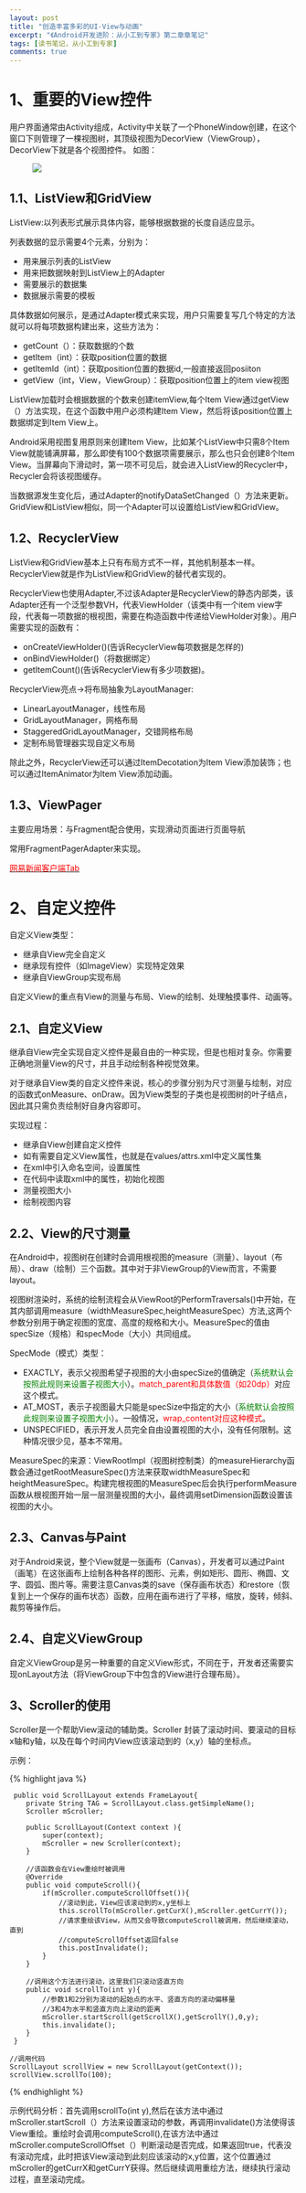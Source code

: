 ```yaml
---
layout: post
title: "创造丰富多彩的UI-View与动画"
excerpt: "《Android开发进阶：从小工到专家》第二章章笔记"
tags: [读书笔记，从小工到专家]
comments: true
---
```


# 1、重要的View控件 #

用户界面通常由Activity组成，Activity中关联了一个PhoneWindow创建，在这个窗口下则管理了一棵视图树，其顶级视图为DecorView（ViewGroup），DecorView下就是各个视图控件。
如图：

<figure>
	<img src="/images/ui_view_tree.png">
</figure>

## 1.1、ListView和GridView ##

ListView:以列表形式展示具体内容，能够根据数据的长度自适应显示。

列表数据的显示需要4个元素，分别为：

- 用来展示列表的ListView
- 用来把数据映射到ListView上的Adapter
- 需要展示的数据集
- 数据展示需要的模板

具体数据如何展示，是通过Adapter模式来实现，用户只需要复写几个特定的方法就可以将每项数据构建出来，这些方法为：

- getCount（）：获取数据的个数
- getItem（int）：获取position位置的数据
- getItemId（int）：获取position位置的数据id,一般直接返回posiiton
- getView（int，View，ViewGroup）：获取position位置上的item view视图

ListView加载时会根据数据的个数来创建itemView,每个Item View通过getView（）方法实现，在这个函数中用户必须构建Item View，然后将该position位置上数据绑定到Item View上。

Android采用视图复用原则来创建Item View，比如某个ListView中只需8个Item View就能铺满屏幕，那么即使有100个数据项需要展示，那么也只会创建8个Item View。当屏幕向下滑动时，第一项不可见后，就会进入ListView的Recycler中，Recycler会将该视图缓存。

当数据源发生变化后，通过Adapter的notifyDataSetChanged（）方法来更新。GridView和ListView相似，同一个Adapter可以设置给ListView和GridView。

## 1.2、RecyclerView ##

ListView和GridView基本上只有布局方式不一样，其他机制基本一样。RecyclerView就是作为ListView和GridView的替代者实现的。

RecyclerView也使用Adapter,不过该Adapter是RecyclerView的静态内部类，该Adapter还有一个泛型参数VH，代表ViewHolder（该类中有一个item view字段，代表每一项数据的根视图，需要在构造函数中传递给ViewHolder对象）。用户需要实现的函数有：

- onCreateViewHolder()(告诉RecyclerView每项数据是怎样的)
- onBindViewHolder()（将数据绑定）
- getItemCount()(告诉RecyclerView有多少项数据)。

RecyclerView亮点->将布局抽象为LayoutManager:

- LinearLayoutManager，线性布局
- GridLayoutManager，网格布局
- StaggeredGridLayoutManager，交错网格布局
- 定制布局管理器实现自定义布局

除此之外，RecyclerView还可以通过ItemDecotation为Item View添加装饰；也可以通过ItemAnimator为Item View添加动画。

## 1.3、ViewPager ##

主要应用场景：与Fragment配合使用，实现滑动页面进行页面导航

常用FragmentPagerAdapter来实现。

[<font color="red">网易新闻客户端Tab</font>](http://blog.csdn.net/xiaanming/article/details/10766053)

# 2、自定义控件 #

自定义View类型：

- 继承自View完全自定义
- 继承现有控件（如ImageView）实现特定效果
- 继承自ViewGroup实现布局

自定义View的重点有View的测量与布局、View的绘制、处理触摸事件、动画等。

## 2.1、自定义View ##

继承自View完全实现自定义控件是最自由的一种实现，但是也相对复杂。你需要正确地测量View的尺寸，并且手动绘制各种视觉效果。

对于继承自View类的自定义控件来说，核心的步骤分别为尺寸测量与绘制，对应的函数式onMeasure、onDraw。因为View类型的子类也是视图树的叶子结点，因此其只需负责绘制好自身内容即可。

实现过程：

- 继承自View创建自定义控件
- 如有需要自定义View属性，也就是在values/attrs.xml中定义属性集
- 在xml中引入命名空间，设置属性
- 在代码中读取xml中的属性，初始化视图
- 测量视图大小
- 绘制视图内容

## 2.2、View的尺寸测量 ##

在Android中，视图树在创建时会调用根视图的measure（测量）、layout（布局）、draw（绘制）三个函数。其中对于非ViewGroup的View而言，不需要layout。

视图树渲染时，系统的绘制流程会从ViewRoot的PerformTraversals()中开始，在其内部调用measure（widthMeasureSpec,heightMeasureSpec）方法,这两个参数分别用于确定视图的宽度、高度的规格和大小。MeasureSpec的值由specSize（规格）和specMode（大小）共同组成。

SpecMode（模式）类型：

- EXACTLY，表示父视图希望子视图的大小由specSize的值确定（<font color="green">系统默认会按照此规则来设置子视图大小</font>）。<font color="red">match_parent和具体数值（如20dp）</font>对应这个模式。
- AT_MOST，表示子视图最大只能是specSize中指定的大小（<font color="green">系统默认会按照此规则来设置子视图大小</font>）。一般情况，<font color="red">wrap_content对应这种模式</font>。
- UNSPECIFIED，表示开发人员完全自由设置视图的大小，没有任何限制。这种情况很少见，基本不常用。

MeasureSpec的来源：ViewRootImpl（视图树控制类）的measureHierarchy函数会通过getRootMeasureSpec()方法来获取widthMeasureSpec和heightMeasureSpec。构建完根视图的MeasureSpec后会执行performMeasure函数从根视图开始一层一层测量视图的大小，最终调用setDimension函数设置该视图的大小。

## 2.3、Canvas与Paint ##

对于Android来说，整个View就是一张画布（Canvas），开发者可以通过Paint（画笔）在这张画布上绘制各种各样的图形、元素，例如矩形、圆形、椭圆、文字、圆弧、图片等。需要注意Canvas类的save（保存画布状态）和restore（恢复到上一个保存的画布状态）函数，应用在画布进行了平移，缩放，旋转，倾斜、裁剪等操作后。

## 2.4、自定义ViewGroup ##

自定义ViewGroup是另一种重要的自定义View形式，不同在于，开发者还需要实现onLayout方法（将ViewGroup下中包含的View进行合理布局）。

## 3、Scroller的使用 ##

Scroller是一个帮助View滚动的辅助类。Scroller 封装了滚动时间、要滚动的目标x轴和y轴，以及在每个时间内View应该滚动到的（x,y）轴的坐标点。

示例：

{% highlight java %}

     public void ScrollLayout extends FrameLayout{
		private String TAG = ScrollLayout.class.getSimpleName();
		Scroller mScroller;
		
		public ScrollLayout(Context context ){
			super(context);
			mScroller = new Scroller(context);
		}

		//该函数会在View重绘时被调用
		@Override
		public void computeScroll(){
			if(mScroller.computeScrollOffset()){
				//滚动到此，View应该滚动到的x,y坐标上
				this.scrollTo(mScroller.getCurX(),mScroller.getCurrY());
				//请求重绘该View，从而又会导致computeScroll被调用，然后继续滚动，直到
				//computeScrollOffset返回false
				this.postInvalidate();
			}
		}

		//调用这个方法进行滚动，这里我们只滚动竖直方向
		public void scrollTo(int y){
			//参数1和2分别为滚动的起始点的水平、竖直方向的滚动偏移量
			//3和4为水平和竖直方向上滚动的距离
			mScroller.startScroll(getScrollX(),getScrollY(),0,y);
			this.invalidate();
		}
	 }

	//调用代码
	ScrollLayout scrollView = new ScrollLayout(getContext());
	scrollView.scrollTo(100);
{% endhighlight %}

示例代码分析：首先调用scrollTo(int y),然后在该方法中通过mScroller.startScroll（）方法来设置滚动的参数，再调用invalidate()方法使得该View重绘。重绘时会调用computeScroll(),在该方法中通过mScroller.computeScrollOffset（）判断滚动是否完成，如果返回true，代表没有滚动完成，此时把该View滚动到此刻应该滚动的x,y位置，这个位置通过mScroller的getCurrX和getCurrY获得。然后继续调用重绘方法，继续执行滚动过程，直至滚动完成。


